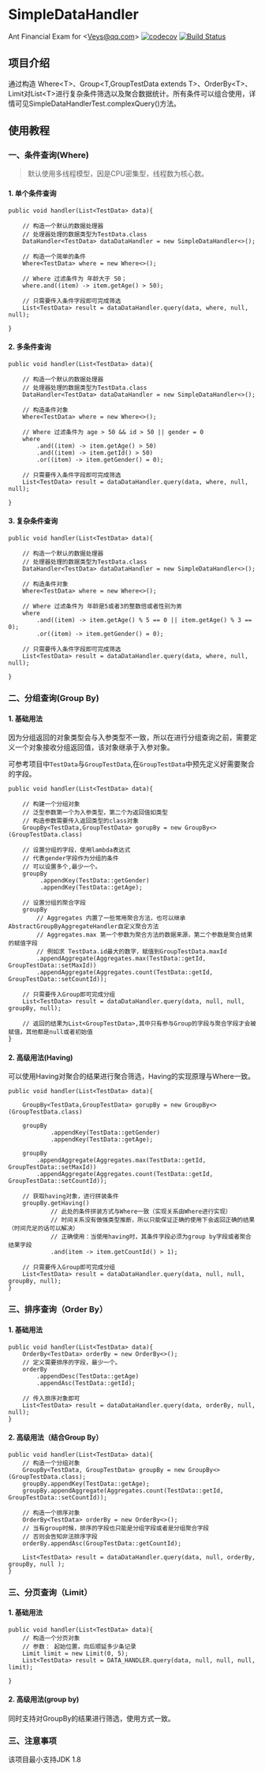 # SimpleDataHandler 
Ant Financial Exam for &lt;Veys@qq.com> [![codecov](https://codecov.io/gh/VolcanoOves/SimpleDataHandler/branch/master/graph/badge.svg)](https://codecov.io/gh/VolcanoOves/SimpleDataHandler) [![Build Status](https://travis-ci.com/VolcanoOves/SimpleDataHandler.svg?branch=master)](https://travis-ci.com/VolcanoOves/SimpleDataHandler)

## 项目介绍

通过构造 Where&lt;T&gt;、Group&lt;T,GroupTestData extends T&gt;、OrderBy&lt;T&gt;、Limit对List&lt;T&gt;进行复杂条件筛选以及聚合数据统计。所有条件可以组合使用，详情可见SimpleDataHandlerTest.complexQuery()方法。

## 使用教程

### 一、条件查询(Where)

> 默认使用多线程模型，因是CPU密集型，线程数为核心数。

#### 1. 单个条件查询

```
public void handler(List<TestData> data){

    // 构造一个默认的数据处理器
    // 处理器处理的数据类型为TestData.class
    DataHandler<TestData> dataDataHandler = new SimpleDataHandler<>();

    // 构造一个简单的条件
    Where<TestData> where = new Where<>();
    
    // Where 过滤条件为 年龄大于 50；
    where.and((item) -> item.getAge() > 50);

    // 只需要传入条件字段即可完成筛选
    List<TestData> result = dataDataHandler.query(data, where, null, null);

}
```

#### 2. 多条件查询

```
public void handler(List<TestData> data){

    // 构造一个默认的数据处理器
    // 处理器处理的数据类型为TestData.class
    DataHandler<TestData> dataDataHandler = new SimpleDataHandler<>();

    // 构造条件对象
    Where<TestData> where = new Where<>();
    
    // Where 过滤条件为 age > 50 && id > 50 || gender = 0
    where
        .and((item) -> item.getAge() > 50)
        .and((item) -> item.getId() > 50)
        .or((item) -> item.getGender() = 0);

    // 只需要传入条件字段即可完成筛选
    List<TestData> result = dataDataHandler.query(data, where, null, null);

}
```

#### 3. 复杂条件查询

```
public void handler(List<TestData> data){

    // 构造一个默认的数据处理器
    // 处理器处理的数据类型为TestData.class
    DataHandler<TestData> dataDataHandler = new SimpleDataHandler<>();

    // 构造条件对象
    Where<TestData> where = new Where<>();
    
    // Where 过滤条件为 年龄是5或者3的整数倍或者性别为男
    where
        .and((item) -> item.getAge() % 5 == 0 || item.getAge() % 3 == 0); 
        .or((item) -> item.getGender() = 0);

    // 只需要传入条件字段即可完成筛选
    List<TestData> result = dataDataHandler.query(data, where, null, null);

}
```

### 二、分组查询(Group By)

#### 1. 基础用法

因为分组返回的对象类型会与入参类型不一致，所以在进行分组查询之前，需要定义一个对象接收分组返回值，该对象继承于入参对象。

可参考项目中`TestData`与`GroupTestData`,在`GroupTestData`中预先定义好需要聚合的字段。

```
public void handler(List<TestData> data){

    // 构建一个分组对象
    // 泛型参数第一个为入参类型，第二个为返回值如类型
    // 构造参数需要传入返回类型的class对象
    GroupBy<TestData,GroupTestData> gorupBy = new GroupBy<>(GroupTestData.class)

    // 设置分组的字段，使用lambda表达式
    // 代表gender字段作为分组的条件
    // 可以设置多个,最少一个。
    groupBy
         .appendKey(TestData::getGender)
         .appendKey(TestData::getAge);

    // 设置分组的聚合字段
    groupBy
        // Aggregates 内置了一些常用聚合方法，也可以继承AbstractGroupByAggregateHandler自定义聚合方法
        // Aggregates.max 第一个参数为聚合方法的数据来源，第二个参数是聚合结果的赋值字段
        // 例如求 TestData.id最大的数字，赋值到GroupTestData.maxId
        .appendAggregate(Aggregates.max(TestData::getId, GroupTestData::setMaxId))
        .appendAggregate(Aggregates.count(TestData::getId, GroupTestData::setCountId));

    // 只需要传入Group即可完成分组
    List<TestData> result = dataDataHandler.query(data, null, null, groupBy, null);
    
    // 返回的结果为List<GroupTestData>,其中只有参与Group的字段与聚合字段才会被赋值，其他都是null或者初始值
}
```

#### 2. 高级用法(Having)

可以使用Having对聚合的结果进行聚合筛选，Having的实现原理与Where一致。

```
public void handler(List<TestData> data){

    GroupBy<TestData,GroupTestData> gorupBy = new GroupBy<>(GroupTestData.class)

    groupBy
            .appendKey(TestData::getGender)
            .appendKey(TestData::getAge);

    groupBy
        .appendAggregate(Aggregates.max(TestData::getId, GroupTestData::setMaxId))
        .appendAggregate(Aggregates.count(TestData::getId, GroupTestData::setCountId));

    // 获取having对象，进行拼装条件
    groupBy.getHaving()
            // 此处的条件拼装方式与Where一致（实现关系由Where进行实现）
            // 时间关系没有做强类型推断，所以只能保证正确的使用下会返回正确的结果（时间充足的话可以解决）
            // 正确使用：当使用having时，其条件字段必须为group by字段或者聚合结果字段
            .and(item -> item.getCountId() > 1);

    // 只需要传入Group即可完成分组
    List<TestData> result = dataDataHandler.query(data, null, null, groupBy, null);
}
```

### 三、排序查询（Order By）

#### 1. 基础用法

```
public void handler(List<TestData> data){
    OrderBy<TestData> orderBy = new OrderBy<>();
    // 定义需要排序的字段，最少一个。
    orderBy
        .appendDesc(TestData::getAge)
        .appendAsc(TestData::getId);

    // 传入排序对象即可
    List<TestData> result = dataDataHandler.query(data, orderBy, null, null);
}
```

#### 2. 高级用法（结合Group By）

```
public void handler(List<TestData> data){
    // 构造一个分组对象
    GroupBy<TestData, GroupTestData> groupBy = new GroupBy<>(GroupTestData.class);
    groupBy.appendKey(TestData::getAge);
    groupBy.appendAggregate(Aggregates.count(TestData::getId, GroupTestData::setCountId));

    // 构造一个排序对象
    OrderBy<TestData> orderBy = new OrderBy<>();
    // 当有group时候，排序的字段也只能是分组字段或者是分组聚合字段
    // 否则会告知非法排序字段
    orderBy.appendAsc(GroupTestData::getCountId);

    List<TestData> result = dataDataHandler.query(data, null, orderBy, groupBy, null );
}
```

### 三、分页查询（Limit）

#### 1. 基础用法

```
public void handler(List<TestData> data){
    // 构造一个分页对象
    // 参数： 起始位置，向后顺延多少条记录
    Limit limit = new Limit(0, 5);
    List<TestData> result = DATA_HANDLER.query(data, null, null, null, limit);

}
```

#### 2. 高级用法(group by)

同时支持对GroupBy的结果进行筛选，使用方式一致。

### 三、注意事项

该项目最小支持JDK 1.8
